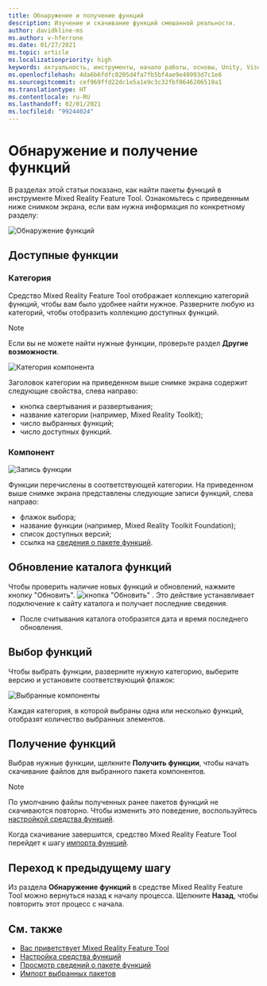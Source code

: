 ```yaml
---
title: Обнаружение и получение функций
description: Изучение и скачивание функций смешанной реальности.
author: davidkline-ms
ms.author: v-hferrone
ms.date: 01/27/2021
ms.topic: article
ms.localizationpriority: high
keywords: актуальность, инструменты, начало работы, основы, Unity, Visual Studio, набор средств, гарнитура смешанной реальности, гарнитура Windows Mixed Reality, гарнитура виртуальной реальности, установка, Windows, HoloLens, эмулятор, Unreal, OpenXR
ms.openlocfilehash: 4da6b6fdfc0205d4fa7fb5bf4ae9e48993d7c1e6
ms.sourcegitcommit: cef969ffd22dc1e5a1e9c3c32fbf0646206519a1
ms.translationtype: HT
ms.contentlocale: ru-RU
ms.lasthandoff: 02/01/2021
ms.locfileid: "99244024"
---
```

# <a name="discovering-and-acquiring-features"></a>Обнаружение и получение функций

В разделах этой статьи показано, как найти пакеты функций в инструменте Mixed Reality Feature Tool. Ознакомьтесь с приведенным ниже снимком экрана, если вам нужна информация по конкретному разделу:

![Обнаружение функций](images/FeatureToolDiscovery.png)

## <a name="available-features"></a>Доступные функции

### <a name="category"></a>Категория

Средство Mixed Reality Feature Tool отображает коллекцию категорий функций, чтобы вам было удобнее найти нужное. Разверните любую из категорий, чтобы отобразить коллекцию доступных функций.

> [!NOTE]
> Если вы не можете найти нужные функции, проверьте раздел **Другие возможности**.

![Категория компонента](images/FeatureCategory.png)

Заголовок категории на приведенном выше снимке экрана содержит следующие свойства, слева направо:

- кнопка свертывания и развертывания;
- название категории (например, Mixed Reality Toolkit);
- число выбранных функций;
- число доступных функций.

### <a name="feature"></a>Компонент

![Запись функции](images/FeatureEntry.png)

Функции перечислены в соответствующей категории. На приведенном выше снимке экрана представлены следующие записи функций, слева направо:

- флажок выбора;
- название функции (например, Mixed Reality Toolkit Foundation);
- список доступных версий;
- ссылка на [сведения о пакете функций](viewing-package-details.md).

## <a name="refresh-the-feature-catalog"></a>Обновление каталога функций

Чтобы проверить наличие новых функций и обновлений, нажмите кнопку "Обновить". ![кнопка "Обновить"](images/RefreshButton.png) . Это действие устанавливает подключение к сайту каталога и получает последние сведения.
* После считывания каталога отобразятся дата и время последнего обновления.

## <a name="select-features"></a>Выбор функций

Чтобы выбрать функции, разверните нужную категорию, выберите версию и установите соответствующий флажок:

![Выбранные компоненты](images/SelectedFeatures.png)

Каждая категория, в которой выбраны одна или несколько функций, отобразят количество выбранных элементов.

## <a name="acquiring-features"></a>Получение функций

Выбрав нужные функции, щелкните **Получить функции**, чтобы начать скачивание файлов для выбранного пакета компонентов.

> [!NOTE]
> По умолчанию файлы полученных ранее пакетов функций не скачиваются повторно. Чтобы изменить это поведение, воспользуйтесь [настройкой средства функций](configuring-feature-tool.md).

Когда скачивание завершится, средство Mixed Reality Feature Tool перейдет к шагу [импорта функций](importing-features.md).

## <a name="going-back-to-the-previous-step"></a>Переход к предыдущему шагу

Из раздела **Обнаружение функций** в средстве Mixed Reality Feature Tool можно вернуться назад к началу процесса. Щелкните **Назад**, чтобы повторить этот процесс с начала.

## <a name="see-also"></a>См. также

- [Вас приветствует Mixed Reality Feature Tool](welcome-to-mr-feature-tool.md)
- [Настройка средства функций](configuring-feature-tool.md)
- [Просмотр сведений о пакете функций](viewing-package-details.md)
- [Импорт выбранных пакетов](importing-features.md)
